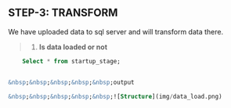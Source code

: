 ## STEP-3: TRANSFORM

We have uploaded data to sql server and will transform data there.

> 1.  **Is data loaded or not**
``` SQL
    Select * from startup_stage;


&nbsp;&nbsp;&nbsp;&nbsp;&nbsp;output

&nbsp;&nbsp;&nbsp;&nbsp;&nbsp;![Structure](img/data_load.png)

